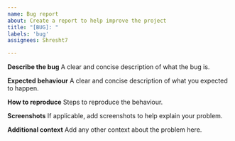```yaml
---
name: Bug report
about: Create a report to help improve the project
title: "[BUG]: "
labels: 'bug'
assignees: Shresht7

---
```


**Describe the bug**
A clear and concise description of what the bug is.

**Expected behaviour**
A clear and concise description of what you expected to happen.

**How to reproduce**
Steps to reproduce the behaviour.

**Screenshots**
If applicable, add screenshots to help explain your problem.

**Additional context**
Add any other context about the problem here.
